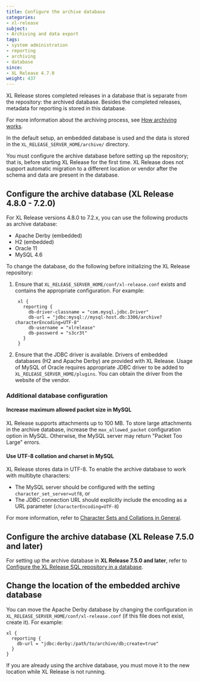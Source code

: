 ```yaml
---
title: Configure the archive database
categories:
- xl-release
subject:
- Archiving and data export
tags:
- system administration
- reporting
- archiving
- database
since:
- XL Release 4.7.0
weight: 437
---
```


XL Release stores completed releases in a database that is separate from the repository: the archived database. Besides the completed releases, metadata for reporting is stored in this database.

For more information about the archiving process, see [How archiving works](/xl-release/concept/how-archiving-works.html).

In the default setup, an embedded database is used and the data is stored in the
`XL_RELEASE_SERVER_HOME/archive/` directory.

You must configure the archive database before setting up the repository; that is, before starting XL Release for the first time. XL Release does not support automatic migration to a different location or vendor after the schema and data are present in the database.

## Configure the archive database (XL Release 4.8.0 - 7.2.0)

For XL Release versions 4.8.0 to 7.2.x, you can use the following products as archive database:

* Apache Derby (embedded)
* H2 (embedded)
* Oracle 11
* MySQL 4.6

To change the database, do the following before initializing the XL Release repository:

1. Ensure that `XL_RELEASE_SERVER_HOME/conf/xl-release.conf` exists and contains the appropriate configuration. For example:

        xl {
          reporting {
            db-driver-classname = "com.mysql.jdbc.Driver"
            db-url = "jdbc:mysql://mysql-host.db:3306/archive?characterEncoding=UTF-8"
            db-username = "xlrelease"
            db-password = "s3cr3t"
          }
        }

2. Ensure that the JDBC driver is available. Drivers of embedded databases (H2 and Apache Derby) are provided with XL Release. Usage of MySQL of Oracle requires appropriate JDBC driver to be added to `XL_RELEASE_SERVER_HOME/plugins`. You can obtain the driver from the website of the vendor.

### Additional database configuration

#### Increase maximum allowed packet size in MySQL

XL Release supports attachments up to 100 MB. To store large attachments in the archive database, increase the `max_allowed_packet` configuration option in MySQL. Otherwise, the MySQL server may return "Packet Too Large" errors.

#### Use UTF-8 collation and charset in MySQL

XL Release stores data in UTF-8. To enable the archive database to work with multibyte characters:

* The MySQL server should be configured with the setting `character_set_server=utf8`, or
* The JDBC connection URL should explicitly include the encoding as a URL parameter (`characterEncoding=UTF-8`)

For more information, refer to [Character Sets and Collations in General](https://dev.mysql.com/doc/refman/5.5/en/charset-general.html).

## Configure the archive database (XL Release 7.5.0 and later)

For setting up the archive database in **XL Release 7.5.0 and later**, refer to [Configure the XL Release SQL repository in a database](/xl-release/how-to/configure-the-xl-release-sql-repository-in-a-database.html).

## Change the location of the embedded archive database

You can move the Apache Derby database by changing the configuration in `XL_RELEASE_SERVER_HOME/conf/xl-release.conf` (if this file does not exist, create it). For example:

    xl {
      reporting {
        db-url = "jdbc:derby:/path/to/archive/db;create=true"
      }
    }

If you are already using the archive database, you must move it to the new location while XL Release is not running.
